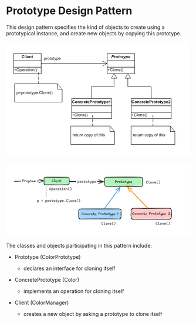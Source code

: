 # Prototype Design Pattern

This design pattern specifies the kind of objects to create using a prototypical instance, and create new objects by copying this prototype.

![UML class diagram for Prototype Design Pattern ](./assets/uml.png)

![Design pattern diagram for Prototype Design Pattern ](./assets/design_pattern.png)

The classes and objects participating in this pattern include:

* Prototype (ColorPrototype)
   - declares an interface for cloning itself

* ConcretePrototype (Color)
   - implements an operation for cloning itself

* Client (ColorManager)
   - creates a new object by asking a prototype to clone itself

